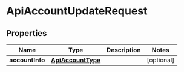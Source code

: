 

# ApiAccountUpdateRequest


## Properties

Name | Type | Description | Notes
------------ | ------------- | ------------- | -------------
**accountInfo** | [**ApiAccountType**](ApiAccountType.md) |  |  [optional]



